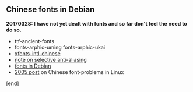 ## Chinese fonts in Debian

**20170328: I have not yet dealt with fonts and so far don't feel the need to do so.**

 * ttf-ancient-fonts
 * fonts-arphic-uming fonts-arphic-ukai
 * [xfonts-intl-chinese](https://packages.debian.org/search?keywords=xfonts-intl-chinese)
 * [note on selective anti-aliasing](https://gideontsang.wordpress.com/2007/07/16/chinese-fonts-in-linux-blur-when-antialias-is-true/)
 * [fonts in Debian](https://wiki.debian.org/Fonts)
 * [2005 post](http://forums.debian.net/viewtopic.php?f=6&t=2563) on Chinese font-problems in Linux
    
[end]

